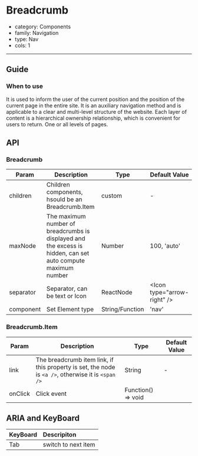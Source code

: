 # Breadcrumb

-   category: Components
-   family: Navigation
-   type: Nav
-   cols: 1

---

## Guide

### When to use

It is used to inform the user of the current position and the position of the current page in the entire site. It is an auxiliary navigation method and is applicable to a clear and multi-level structure of the website. Each layer of content is a hierarchical ownership relationship, which is convenient for users to return. One or all levels of pages.

## API

### Breadcrumb

| Param           | Description                                                                                                                  | Type       | Default Value          |
| --------- | -------------------------- | --------- | ------------------------------ |
| children  | Children components, hsould be an Breadcrumb.Item | custom    | -                              |
| maxNode   | The maximum number of breadcrumbs is displayed and the excess is hidden, can set auto compute  maximum number         | Number    | 100, 'auto'                        |
| separator | Separator, can be text or Icon            | ReactNode | &lt;Icon type="arrow-right" /> |
| component | Set Element type                     | String/Function | 'nav'                          |
  
### Breadcrumb.Item

| Param           | Description                                                                                                                  | Type       | Default Value          |
| ---- | -------------------------------------------- | ------ | --- |
| link | The breadcrumb item link, if this property is set, the node is `<a />`, otherwise it is `<span />` | String | -   |
| onClick   | Click event | Function() => void   
## ARIA and KeyBoard

| KeyBoard          | Descripiton                              |
| :---------- | :------------------------------ |
| Tab    | switch to next item                          |
